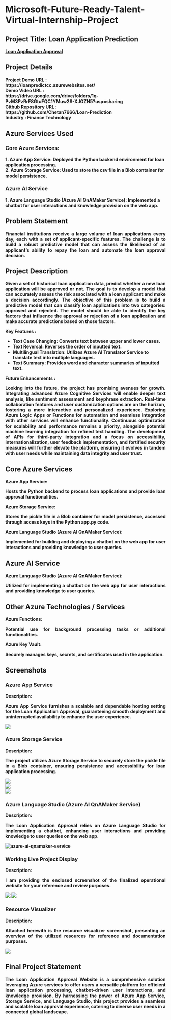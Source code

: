 <h1>Microsoft-Future-Ready-Talent-Virtual-Internship-Project</h1>
<h2>Project Title: Loan Application Prediction</h2><b><a href="https://loanpredictcc.azurewebsites.net/">Loan Application Approval</b></a>
<br>
<h2>Project Details</h2>
<b>Project Demo URL :<br> https://loanpredictcc.azurewebsites.net/ <br>
<b>Demo Video URL :<br> https://drive.google.com/drive/folders/1q-PvM3PzRrF8GtuFQC1YMuw2S-XJOZN5?usp=sharing <br>
<b>Github Repository URL :<br> https://github.com/Chetan7666/Loan-Prediction <br>
<b>Industry :</b> Finance Technology<br>
<h2>Azure Services Used</h2>
<h3>Core Azure Services:</h3>
1. Azure App Service: Deployed the Python backend environment for loan application processing.<br>
2. Azure Storage Service: Used to store the csv file in a Blob container for model persistence.<br>
<h3>Azure AI Service</h3> 
1. Azure Language Studio (Azure AI QnAMaker Service): Implemented a chatbot for user interactions and knowledge provision on the web app.

<h2>Problem Statement</h2>
<p align="justify">Financial institutions receive a large volume of loan applications every day, each with a set of applicant-specific features. The challenge is to build a robust predictive model that can assess the likelihood of an applicant’s ability to repay the loan and automate the loan approval decision.</p>

<h2>Project Description</h2>
<p align="justify">
Given a set of historical loan application data, predict whether a new loan application will be approved or not. The goal is to develop a model that can accurately assess the risk associated with a loan applicant and make a decision accordingly.
The objective of this problem is to build a predictive model that can classify loan applications into two categories: approved and rejected. The model should be able to identify the key factors that influence the approval or rejection of a loan application and make accurate predictions based on those factors.
</p>

<b>Key Features :</b>
<ul>
    <li>Text Case Changing: Converts text between upper and lower cases.</li>
    <li>Text Reversal: Reverses the order of inputted text.</li>
    <li>Multilingual Translation: Utilizes Azure AI Translator Service to translate text into multiple languages.</li>
    <li>Text Summary: Provides word and character summaries of inputted text.</li>
</ul>
<b>Future Enhancements :</b><br>
<p align="justify">
Looking into the future, the project has promising avenues for growth. Integrating advanced Azure Cognitive Services will enable deeper text analysis, like sentiment assessment and keyphrase extraction. Real-time collaboration features and user customization options are on the horizon, fostering a more interactive and personalized experience. Exploring Azure Logic Apps or Functions for automation and seamless integration with other services will enhance functionality. Continuous optimization for scalability and performance remains a priority, alongside potential machine learning integration for refined text handling. The development of APIs for third-party integration and a focus on accessibility, internationalization, user feedback implementation, and fortified security measures will further elevate the platform, ensuring it evolves in tandem with user needs while maintaining data integrity and user trust.</p>

<h2>Core Azure Services</h2>
<b>Azure App Service:</b><br><p align="justify">Hosts the Python backend to process loan applications and provide loan approval functionalities.</p>
<b>Azure Storage Service:</b><br><p align="justify">Stores the pickle file in a Blob container for model persistence, accessed through access keys in the Python app.py code.</p>
<b>Azure Language Studio (Azure AI QnAMaker Service):</b><br><p align="justify">Implemented for building and deploying a chatbot on the web app for user interactions and providing knowledge to user queries.</p>

<h2>Azure AI Service</h2>
<b>Azure Language Studio (Azure AI QnAMaker Service):</b><br><p align="justify">Utilized for implementing a chatbot on the web app for user interactions and providing knowledge to user queries.</p>

<h2>Other Azure Technologies / Services</h2>
<b>Azure Functions:</b><br><p align="justify">Potential use for background processing tasks or additional functionalities.</p>
<b>Azure Key Vault: </b><br><p align="justify">Securely manages keys, secrets, and certificates used in the application.</p>

<h2>Screenshots</h2>

<h3>Azure App Service</h3>
<b>Description:</b><p align="justify">
Azure App Service furnishes a scalable and dependable hosting setting for the Loan Application Approval, guaranteeing smooth deployment and uninterrupted availability to enhance the user experience.</p>
<img src="static/Screenshot/App_service.jpg"></img><br>

<h3>Azure Storage Service</h3>
<b>Description:</b><p align="justify">The project utilizes Azure Storage Service to securely store the pickle file in a Blob container, ensuring persistence and accessibility for loan application processing.</p>
<img src="static/Screenshot/Storage_1.jpg"></img><br>
<img src="static/Screenshot/Storage_2.jpg"></img><br>
<img src="static/Screenshot/Storage_3.jpg"></img><br>

<h3>Azure Language Studio (Azure AI QnAMaker Service)</h3>
<b>Description:</b><p align="justify">The Loan Application Approval relies on Azure Language Studio for implementing a chatbot, enhancing user interactions and providing knowledge to user queries on the web app.</p>
<img src="static/Screenshot/chatbot.jpg" alt="azure-ai-qnamaker-service"></img><br>

<h3>Working Live Project Display</h3>
<b>Description:</b><p align="justify">I am providing the enclosed screenshot of the finalized operational website for your reference and review purposes.</p>
<img src="static/Screenshot/Live_1.jpg"></img>
<img src="static/Screenshot/Live_2.jpg"></img>


<h3>Resource Visualizer</h3>
<b>Description:</b><p align="justify">Attached herewith is the resource visualizer screenshot, presenting an overview of the utilized resources for reference and documentation purposes.</p>
<img src="static/Screenshot/Resource.jpg"></img>

<h2>Final Project Statement</h2>
<p align="justify">
The Loan Application Approval Website is a comprehensive solution leveraging Azure services to offer users a versatile platform for efficient loan application processing, chatbot-driven user interactions, and knowledge provision. By harnessing the power of Azure App Service, Storage Service, and Language Studio, this project provides a seamless and scalable loan approval experience, catering to diverse user needs in a connected global landscape.</p>
